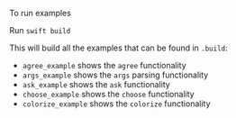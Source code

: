 To run examples

Run `swift build`

This will build all the examples that can be found in `.build`:

- `agree_example` shows the `agree` functionality
- `args_example` shows the `args` parsing functionality
- `ask_example` shows the `ask` functionality
- `choose_example` shows the `choose` functionality
- `colorize_example` shows the `colorize` functionality